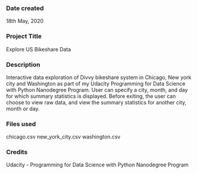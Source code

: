### Date created
18th May, 2020

### Project Title
Explore US Bikeshare Data

### Description
Interactive data exploration of Divvy bikeshare system in Chicago, New york city and Washington as part of my Udacity Programming for Data Science with Python Nanodegree Program.
User can specify a city, month, and day for which summary statistics is displayed.
Before exiting, the user can choose to view raw data, and view the summary statistics for another city, month or day.

### Files used
chicago.csv
new_york_city.csv
washington.csv

### Credits
Udacity - Programming for Data Science with Python Nanodegree Program

